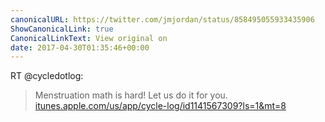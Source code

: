 ```yaml
---
canonicalURL: https://twitter.com/jmjordan/status/858495055933435906
ShowCanonicalLink: true
CanonicalLinkText: View original on
date: 2017-04-30T01:35:46+00:00
---
```

RT @cycledotlog:
> Menstruation math is hard! Let us do it for you. [itunes.apple.com/us/app/cycle-log/id1141567309?ls=1&mt=8](https://itunes.apple.com/us/app/cycle-log/id1141567309?ls=1&mt=8)